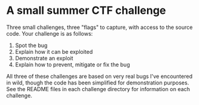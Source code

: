 # A small summer CTF challenge

Three small challenges, three "flags" to capture, with access to the source code. Your challenge is as follows:

1) Spot the bug
2) Explain how it can be exploited
3) Demonstrate an exploit
4) Explain how to prevent, mitigate or fix the bug

All three of these challenges are based on very real bugs I've encountered in wild, though the code has been simplified for demonstration purposes. See the README files in each challenge directory for information on each challenge.